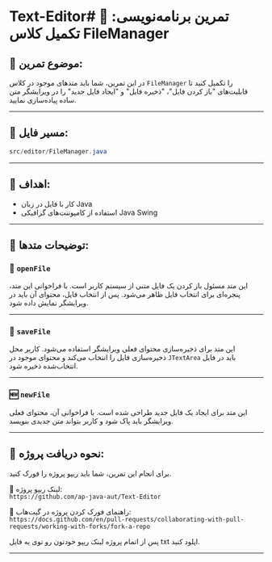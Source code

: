 # Text-Editor# 📝 تمرین برنامه‌نویسی: تکمیل کلاس FileManager

## 🧾 موضوع تمرین:
در این تمرین، شما باید متدهای موجود در کلاس `FileManager` را تکمیل کنید تا قابلیت‌های "باز کردن فایل"، "ذخیره فایل" و "ایجاد فایل جدید" را در ویرایشگر متن ساده پیاده‌سازی نمایید.

---

## 📁 مسیر فایل:

```java
src/editor/FileManager.java
```

---

## 🎯 اهداف:

- کار با فایل در زبان Java  
- استفاده از کامپوننت‌های گرافیکی Java Swing  

---

## 🧭 توضیحات متدها:

### 📂 `openFile`
این متد مسئول باز کردن یک فایل متنی از سیستم کاربر است. با فراخوانی این متد، پنجره‌ای برای انتخاب فایل ظاهر می‌شود. پس از انتخاب فایل، محتوای آن باید در ویرایشگر نمایش داده شود.

---

### 💾 `saveFile`
این متد برای ذخیره‌سازی محتوای فعلی ویرایشگر استفاده می‌شود. کاربر محل ذخیره‌سازی فایل را انتخاب می‌کند و محتوای موجود در `JTextArea` باید در فایل انتخاب‌شده ذخیره شود.

---

### 🆕 `newFile`
این متد برای ایجاد یک فایل جدید طراحی شده است. با فراخوانی آن، محتوای فعلی ویرایشگر باید پاک شود و کاربر بتواند متن جدیدی بنویسد.

---

## 🧪 نحوه دریافت پروژه:

برای انجام این تمرین، شما باید ریپو پروژه را فورک کنید.

🔗 لینک ریپو پروژه:  
`https://github.com/ap-java-aut/Text-Editor`

📘 راهنمای فورک کردن پروژه در گیت‌هاب:  
`https://docs.github.com/en/pull-requests/collaborating-with-pull-requests/working-with-forks/fork-a-repo`

پس از اتمام پروژه لینک ریپو خودتون رو توی یه فایل txt اپلود کنید.

---
